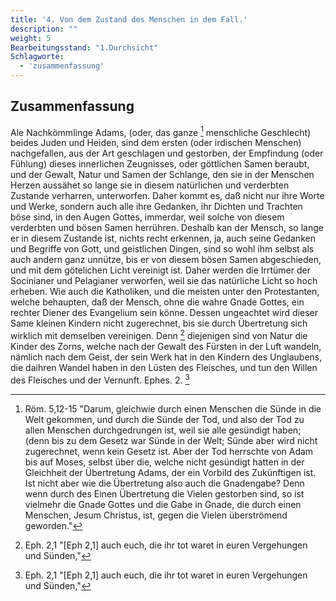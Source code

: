 ```yaml
---
title: '4. Von dem Zustand des Menschen in dem Fall.'
description: ""
weight: 5
Bearbeitungsstand: "1.Durchsicht"
Schlagworte:
  - 'zusammenfassung'
---
```


<!-- Seite 144 -->

Zusammenfassung
---------------

Ale Nachkömmlinge Adams, (oder, das ganze [^a_pre_04-satz_01]
menschliche Geschlecht) beides Juden und Heiden,
sind dem ersten (oder irdischen Menschen) nachgefallen,
aus der Art geschlagen und gestorben, der
Empfindung (oder Fühlung) dieses innerlichen
Zeugnisses, oder göttlichen Samen beraubt,<!-- seite 29 -->
und der Gewalt, Natur und Samen der Schlange,
den sie in der Menschen Herzen aussähet so lange
sie in diesem natürlichen und verderbten Zustande
verharren, unterworfen. Daher kommt
es, daß nicht nur ihre Worte und Werke, sondern
auch alle ihre Gedanken, ihr Dichten und Trachten
böse sind, in den Augen Gottes, immerdar,
weil solche von diesem verderbten und bösen Samen
herrühren. Deshalb kan der Mensch, so
lange er in diesem Zustande ist, nichts recht erkennen,
ja, auch seine Gedanken und Begriffe von
Gott, und geistlichen Dingen, sind so wohl ihm
selbst als auch andern ganz unnütze, bis er von diesem
bösen Samen abgeschieden, und mit dem götelichen
Licht vereinigt ist. Daher werden die
Irrtümer der Socinianer und Pelagianer verworfen,
weil sie das natürliche Licht so hoch erheben.
Wie auch die Katholiken,<!-- Seite 144 --><!-- content-0114.xml -->
und die meisten
unter den Protestanten, welche behaupten, daß
der Mensch, ohne die wahre Gnade Gottes,
ein rechter Diener des Evangelium sein könne.
Dessen ungeachtet wird dieser Same kleinen Kindern
nicht zugerechnet, bis sie durch Übertretung
sich wirklich mit demselben vereinigen. Denn [^a_pre_04-satz_02]
diejenigen sind von Natur die Kinder des Zorns,
welche nach der Gewalt des Fürsten in der
Luft wandeln, nämlich nach dem Geist, der
sein Werk hat in den Kindern des Unglaubens,
die daihren Wandel haben in den Lüsten
des Fleisches, und tun den Willen des Fleisches
und der Vernunft. Ephes. 2. [^a_pre_04-satz_02]

<!-- Fussnoten -->

[^a_pre_04-satz_01]: Röm. 5,12-15 "Darum, gleichwie durch einen Menschen die Sünde in die Welt gekommen, und durch die Sünde der Tod, und also der Tod zu allen Menschen durchgedrungen ist, weil sie alle gesündigt haben; (denn bis zu dem Gesetz war Sünde in der Welt; Sünde aber wird nicht zugerechnet, wenn kein Gesetz ist. Aber der Tod herrschte von Adam bis auf Moses, selbst über die, welche nicht gesündigt hatten in der Gleichheit der Übertretung Adams, der ein Vorbild des Zukünftigen ist. Ist nicht aber wie die Übertretung also auch die Gnadengabe? Denn wenn durch des Einen Übertretung die Vielen gestorben sind, so ist vielmehr die Gnade Gottes und die Gabe in Gnade, die durch einen Menschen, Jesum Christus, ist, gegen die Vielen überströmend geworden."

[^a_pre_04-satz_02]: Eph. 2,1 "[Eph 2,1] auch euch, die ihr tot waret in euren Vergehungen und Sünden,"